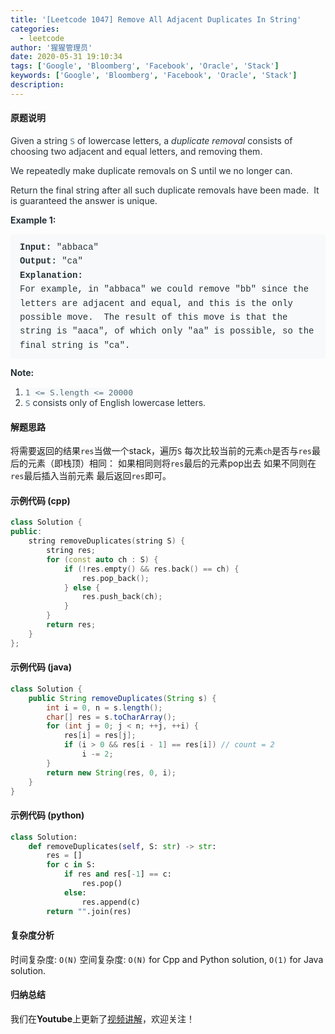 ```yaml
---
title: '[Leetcode 1047] Remove All Adjacent Duplicates In String'
categories:
  - leetcode
author: '猩猩管理员'
date: 2020-05-31 19:10:34
tags: ['Google', 'Bloomberg', 'Facebook', 'Oracle', 'Stack']
keywords: ['Google', 'Bloomberg', 'Facebook', 'Oracle', 'Stack']
description:
---
```

#### 原题说明
<p style="font-size: 14px; margin-bottom: 1em; color: rgb(38, 50, 56); font-family: -apple-system, system-ui, &quot;Segoe UI&quot;, &quot;PingFang SC&quot;, &quot;Hiragino Sans GB&quot;, &quot;Microsoft YaHei&quot;, &quot;Helvetica Neue&quot;, Helvetica, Arial, sans-serif, &quot;Apple Color Emoji&quot;, &quot;Segoe UI Emoji&quot;, &quot;Segoe UI Symbol&quot;;">Given a string&nbsp;<code style="font-family: monospace; font-size: 13px; color: rgb(84, 110, 122); background-color: rgb(247, 249, 250); border-radius: 3px;">S</code>&nbsp;of lowercase letters, a&nbsp;<em>duplicate removal</em>&nbsp;consists of choosing two adjacent and equal letters, and removing&nbsp;them.</p><p style="font-size: 14px; margin-bottom: 1em; color: rgb(38, 50, 56); font-family: -apple-system, system-ui, &quot;Segoe UI&quot;, &quot;PingFang SC&quot;, &quot;Hiragino Sans GB&quot;, &quot;Microsoft YaHei&quot;, &quot;Helvetica Neue&quot;, Helvetica, Arial, sans-serif, &quot;Apple Color Emoji&quot;, &quot;Segoe UI Emoji&quot;, &quot;Segoe UI Symbol&quot;;">We repeatedly make duplicate removals on S until we no longer can.</p><p style="font-size: 14px; margin-bottom: 1em; color: rgb(38, 50, 56); font-family: -apple-system, system-ui, &quot;Segoe UI&quot;, &quot;PingFang SC&quot;, &quot;Hiragino Sans GB&quot;, &quot;Microsoft YaHei&quot;, &quot;Helvetica Neue&quot;, Helvetica, Arial, sans-serif, &quot;Apple Color Emoji&quot;, &quot;Segoe UI Emoji&quot;, &quot;Segoe UI Symbol&quot;;">Return the final string after all such duplicate removals have been made.&nbsp; It is guaranteed the answer is unique.</p><p style="font-size: 14px; margin-bottom: 1em; color: rgb(38, 50, 56); font-family: -apple-system, system-ui, &quot;Segoe UI&quot;, &quot;PingFang SC&quot;, &quot;Hiragino Sans GB&quot;, &quot;Microsoft YaHei&quot;, &quot;Helvetica Neue&quot;, Helvetica, Arial, sans-serif, &quot;Apple Color Emoji&quot;, &quot;Segoe UI Emoji&quot;, &quot;Segoe UI Symbol&quot;;"><span style="font-weight: bolder;">Example 1:</span></p><pre style="font-family: SFMono-Regular, Consolas, &quot;Liberation Mono&quot;, Menlo, Courier, monospace; margin-bottom: 1em; background: rgb(247, 249, 250); padding: 10px 15px; color: rgb(38, 50, 56); line-height: 1.6; border-radius: 3px; white-space: pre-wrap;"><span style="font-weight: bolder;">Input: </span><span id="example-input-1-1">"abbaca"</span>
<span style="font-weight: bolder;">Output: </span><span id="example-output-1">"ca"</span>
<span style="font-weight: bolder;">Explanation: </span>
For example, in "abbaca" we could remove "bb" since the letters are adjacent and equal, and this is the only possible move.&nbsp; The result of this move is that the string is "aaca", of which only "aa" is possible, so the final string is "ca".</pre><p style="font-size: 14px; margin-bottom: 1em; color: rgb(38, 50, 56); font-family: -apple-system, system-ui, &quot;Segoe UI&quot;, &quot;PingFang SC&quot;, &quot;Hiragino Sans GB&quot;, &quot;Microsoft YaHei&quot;, &quot;Helvetica Neue&quot;, Helvetica, Arial, sans-serif, &quot;Apple Color Emoji&quot;, &quot;Segoe UI Emoji&quot;, &quot;Segoe UI Symbol&quot;;"><span style="font-weight: bolder;">Note:</span></p><ol style="margin-bottom: 1em; color: rgb(38, 50, 56); font-family: -apple-system, system-ui, &quot;Segoe UI&quot;, &quot;PingFang SC&quot;, &quot;Hiragino Sans GB&quot;, &quot;Microsoft YaHei&quot;, &quot;Helvetica Neue&quot;, Helvetica, Arial, sans-serif, &quot;Apple Color Emoji&quot;, &quot;Segoe UI Emoji&quot;, &quot;Segoe UI Symbol&quot;;"><li><code style="font-family: monospace; font-size: 13px; color: rgb(84, 110, 122); background-color: rgb(247, 249, 250); border-radius: 3px;">1 &lt;= S.length &lt;= 20000</code></li><li><code style="font-family: monospace; font-size: 13px; color: rgb(84, 110, 122); background-color: rgb(247, 249, 250); border-radius: 3px;">S</code>&nbsp;consists only of English lowercase letters.</li></ol>
<!--more-->

#### 解题思路
将需要返回的结果`res`当做一个stack，遍历`S`
每次比较当前的元素`ch`是否与`res`最后的元素（即栈顶）相同：
如果相同则将`res`最后的元素pop出去
如果不同则在`res`最后插入当前元素
最后返回`res`即可。

#### 示例代码 (cpp)
```cpp
class Solution {
public:
    string removeDuplicates(string S) {
        string res;
        for (const auto ch : S) {
            if (!res.empty() && res.back() == ch) {
                res.pop_back();
            } else {
                res.push_back(ch);
            }
        }
        return res;
    }
};
```

#### 示例代码 (java)
```java
class Solution {
    public String removeDuplicates(String s) {
        int i = 0, n = s.length();
        char[] res = s.toCharArray();
        for (int j = 0; j < n; ++j, ++i) {
            res[i] = res[j];
            if (i > 0 && res[i - 1] == res[i]) // count = 2
                i -= 2;
        }
        return new String(res, 0, i);
    }
}
```

#### 示例代码 (python)
```python
class Solution:
    def removeDuplicates(self, S: str) -> str:
        res = []
        for c in S:
            if res and res[-1] == c:
                res.pop()
            else:
                res.append(c)
        return "".join(res)
```

#### 复杂度分析
时间复杂度: `O(N)`
空间复杂度: `O(N)` for Cpp and Python solution, `O(1)` for Java solution.

#### 归纳总结
我们在**Youtube**上更新了[视频讲解](https://youtu.be/8aBnYfiGU4g)，欢迎关注！